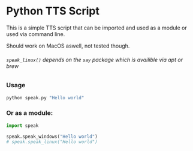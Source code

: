 <h1>
    Python TTS Script
</h1>

This is a simple TTS script that can be imported and used as a module or used via command line.

Should work on MacOS aswell, not tested though.
###### `speak_linux()` depends on the `say` package which is availible via apt or brew

### Usage
```sh
python speak.py "Hello world"
```

### Or as a module:
```python
import speak

speak.speak_windows("Hello world")
# speak.speak_linux("Hello world")
```
